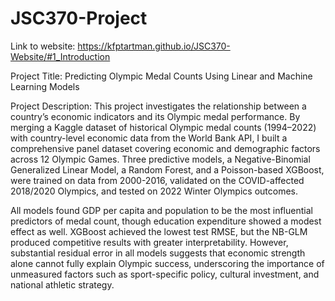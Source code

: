 # JSC370-Project

Link to website: https://kfptartman.github.io/JSC370-Website/#1_Introduction

Project Title: Predicting Olympic Medal Counts Using Linear and Machine Learning Models

Project Description:
This project investigates the relationship between a country’s economic indicators and its Olympic medal performance. By merging a Kaggle dataset of historical Olympic medal counts (1994–2022) with country-level economic data from the World Bank API, I built a comprehensive panel dataset covering economic and demographic factors across 12 Olympic Games. Three predictive models, a Negative-Binomial Generalized Linear Model, a Random Forest, and a Poisson-based XGBoost, were trained on data from 2000-2016, validated on the COVID-affected 2018/2020 Olympics, and tested on 2022 Winter Olympics outcomes.

All models found GDP per capita and population to be the most influential predictors of medal count, though education expenditure showed a modest effect as well. XGBoost achieved the lowest test RMSE, but the NB-GLM produced competitive results with greater interpretability. However, substantial residual error in all models suggests that economic strength alone cannot fully explain Olympic success, underscoring the importance of unmeasured factors such as sport-specific policy, cultural investment, and national athletic strategy.
